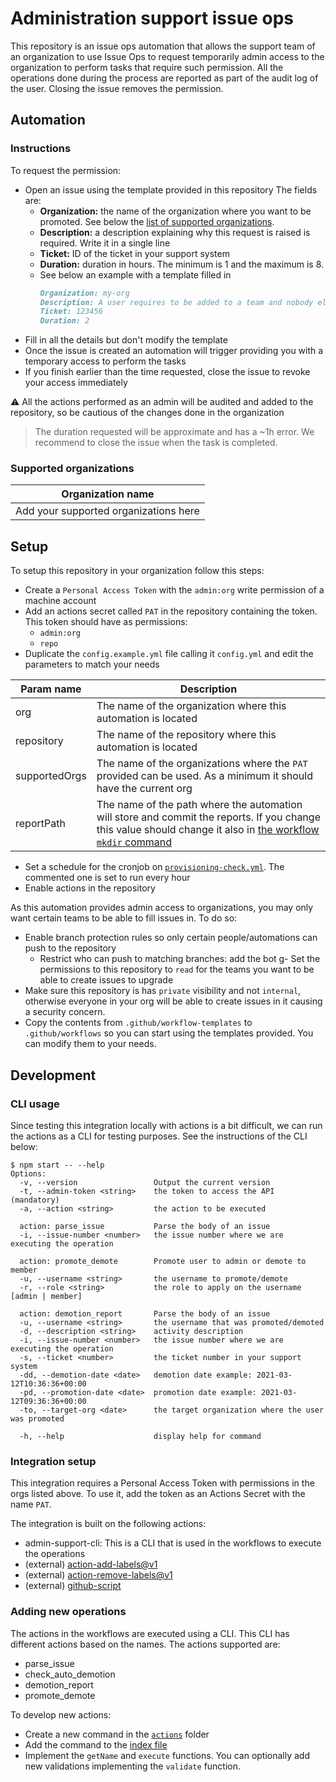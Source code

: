 # Administration support issue ops

This repository is an issue ops automation that allows the support team of an organization to use Issue Ops to request 
temporarily admin access to the organization to perform tasks that require such permission. All the operations done during the process are reported as part of the audit log of the user. Closing the issue removes the permission.

## Automation

### Instructions

To request the permission:
- Open an issue using the template provided in this repository The fields are:
  - **Organization:** the name of the organization where you want to be promoted. See below the [list of supported organizations](#supported-organizations). 
  - **Description:** a description explaining why this request is raised is required. Write it in a single line 
  - **Ticket:** ID of the ticket in your support system
  - **Duration:** duration in hours. The minimum is 1 and the maximum is 8.
  - See below an example with a template filled in
    ```markdown
    Organization: my-org
    Description: A user requires to be added to a team and nobody else can give him access
    Ticket: 123456
    Duration: 2
    ```
- Fill in all the details but don't modify the template
- Once the issue is created an automation will trigger providing you with a temporary access to perform the tasks
- If you finish earlier than the time requested, close the issue to revoke your access immediately

⚠️ All the actions performed as an admin will be audited and added to the repository, so be cautious of the changes done in
the organization

> The duration requested will be approximate and has a ~1h error. We recommend to close the issue when the task is completed.

### Supported organizations

| Organization name | 
|-------------------|
| Add your supported organizations here |


## Setup

To setup this repository in your organization follow this steps:
- Create a `Personal Access Token` with the `admin:org` write permission of a machine account
- Add an actions secret called `PAT` in the repository containing the token. This token should have as permissions:
  - `admin:org`
  - `repo`
- Duplicate the `config.example.yml` file calling it `config.yml` and edit the parameters to match your needs

| Param name | Description |
|------------|-------------|
| org        | The name of the organization where this automation is located |
| repository | The name of the repository where this automation is located |
| supportedOrgs | The name of the organizations where the `PAT` provided can be used. As a minimum it should have the current org |
| reportPath | The name of the path where the automation will store and commit the reports. If you change this value should change it also in [the workflow `mkdir` command](./.github/workflows/manual-demotion-workflow.yml)

- Set a schedule for the cronjob on [`provisioning-check.yml`](./.github/workflows/provisioning-check.yml). The commented one is set to run every hour
- Enable actions in the repository

As this automation provides admin access to organizations, you may only want certain teams to be able to fill issues in. To do so:
- Enable branch protection rules so only certain people/automations can push to the repository
  - Restrict who can push to matching branches: add the bot
g- Set the permissions to this repository to `read` for the teams you want to be able to create issues to upgrade
- Make sure this repository is has `private` visibility and not `internal`, otherwise everyone in your org will be able to
create issues in it causing a security concern.
- Copy the contents from `.github/workflow-templates` to `.github/workflows` so you can start using the templates provided. You can modify them to your needs.

## Development

### CLI usage

Since testing this integration locally with actions is a bit difficult, we can run the actions as a CLI
for testing purposes. See the instructions of the CLI below:

```
$ npm start -- --help
Options:
  -v, --version                 Output the current version
  -t, --admin-token <string>    the token to access the API (mandatory)
  -a, --action <string>         the action to be executed
   
  action: parse_issue           Parse the body of an issue
  -i, --issue-number <number>   the issue number where we are executing the operation
   
  action: promote_demote        Promote user to admin or demote to member
  -u, --username <string>       the username to promote/demote
  -r, --role <string>           the role to apply on the username [admin | member]
   
  action: demotion_report       Parse the body of an issue
  -u, --username <string>       the username that was promoted/demoted
  -d, --description <string>    activity description
  -i, --issue-number <number>   the issue number where we are executing the operation
  -s, --ticket <number>         the ticket number in your support system
  -dd, --demotion-date <date>   demotion date example: 2021-03-12T10:36:36+00:00
  -pd, --promotion-date <date>  promotion date example: 2021-03-12T09:36:36+00:00
  -to, --target-org <date>      the target organization where the user was promoted
   
  -h, --help                    display help for command

```

### Integration setup

This integration requires a Personal Access Token with permissions in the orgs listed above. To use it, add the token as
an Actions Secret with the name `PAT`.

The integration is built on the following actions:
- admin-support-cli: This is a CLI that is used in the workflows to execute the operations
- (external) [action-add-labels@v1](https://github.com/actions-ecosystem/action-add-labels)
- (external) [action-remove-labels@v1](https://github.com/actions-ecosystem/action-remove-labels)
- (external) [github-script](https://github.com/actions/github-script)


### Adding new operations

The actions in the workflows are executed using a CLI. This CLI has different actions based on the names. The actions supported are:
- parse_issue
- check_auto_demotion
- demotion_report
- promote_demote

To develop new actions:
- Create a new command in the [`actions`](./admin-support-cli/src/commands/actions) folder
- Add the command to the [index file](./admin-support-cli/src/commands/actions/index.js) 
- Implement the `getName` and `execute` functions. You can optionally add new validations implementing the `validate` function.